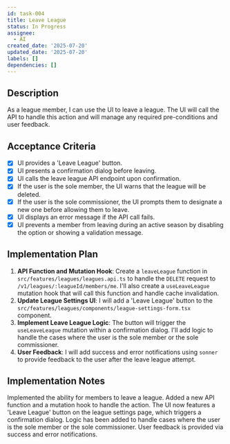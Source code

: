 ```yaml
---
id: task-004
title: Leave League
status: In Progress
assignee:
  - AI
created_date: '2025-07-20'
updated_date: '2025-07-20'
labels: []
dependencies: []
---
```


## Description

As a league member, I can use the UI to leave a league. The UI will call the API to handle this action and will manage any required pre-conditions and user feedback.

## Acceptance Criteria

- [x] UI provides a 'Leave League' button.
- [x] UI presents a confirmation dialog before leaving.
- [x] UI calls the leave league API endpoint upon confirmation.
- [x] If the user is the sole member, the UI warns that the league will be deleted.
- [x] If the user is the sole commissioner, the UI prompts them to designate a new one before allowing them to leave.
- [x] UI displays an error message if the API call fails.
- [x] UI prevents a member from leaving during an active season by disabling the option or showing a validation message.

## Implementation Plan

1.  **API Function and Mutation Hook**: Create a `leaveLeague` function in `src/features/leagues/leagues.api.ts` to handle the `DELETE` request to `/v1/leagues/:leagueId/members/me`. I'll also create a `useLeaveLeague` mutation hook that will call this function and handle cache invalidation.
2.  **Update League Settings UI**: I will add a 'Leave League' button to the `src/features/leagues/components/league-settings-form.tsx` component.
3.  **Implement Leave League Logic**: The button will trigger the `useLeaveLeague` mutation within a confirmation dialog. I'll add logic to handle the cases where the user is the sole member or the sole commissioner.
4.  **User Feedback**: I will add success and error notifications using `sonner` to provide feedback to the user after the leave league attempt.

## Implementation Notes

Implemented the ability for members to leave a league. Added a new API function and a  mutation hook to handle the action. The UI now features a 'Leave League' button on the league settings page, which triggers a confirmation dialog. Logic has been added to handle cases where the user is the sole member or the sole commissioner. User feedback is provided via success and error notifications.
